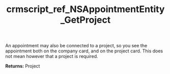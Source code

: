 ﻿---
title: crmscript_ref_NSAppointmentEntity_GetProject
description: Project NSAppointmentEntity.GetProject()
intellisense: NSAppointmentEntity.GetProject
keywords: NSAppointmentEntity, GetProject
so.topic: reference
---

An appointment may also be connected to a project, so you see the appointment both on the company card, and on the project card. This does not mean however that a project is required.

**Returns:** Project


